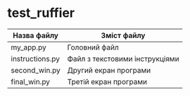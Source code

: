 # test_ruffier
Назва файлу    |  Зміст файлу
---------------|------------
my_app.py      | Головний файл
instructions.py| Файл з текстовими інструкціями
second_win.py  | Другий екран програми
final_win.py   | Третій екран програми
